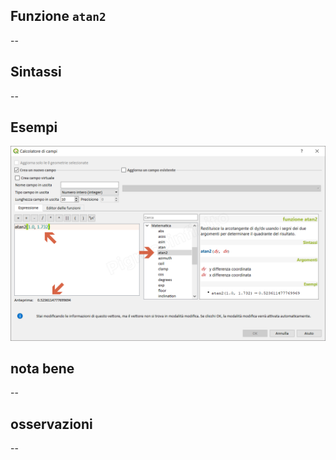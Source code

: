 ## Funzione `atan2`

--

## Sintassi

--

## Esempi

<img src="/img/matematica/atan2/atan21.png">

## nota bene

--

## osservazioni

--